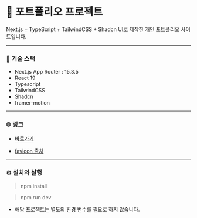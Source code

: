 # 📌 포트폴리오 프로젝트

Next.js + TypeScript + TailwindCSS + Shadcn UI로 제작한 개인 포트폴리오 사이트입니다.

---

### 🚀  기술 스택

- Next.js App Router : 15.3.5
- React 19
- Typescript
- TailwindCSS
- Shadcn
- framer-motion

---

### 🌐 링크

- [바로가기](https://www.fronthan.dev/)

- [favicon 출처](https://www.flaticon.com/free-icon/education_4696916?related_id=4696916&origin=pack)

---

### ⚙ 설치와 실행

> npm install

> npm run dev

- 해당 프로젝트는 별도의 환경 변수를 필요로 하지 않습니다.

